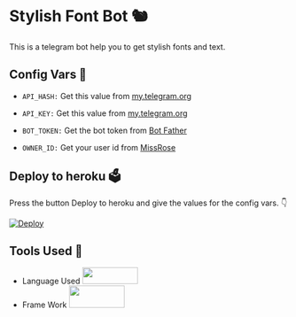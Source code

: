 # Stylish Font Bot 🐿
This is a telegram bot help you to get stylish fonts and text.

## Config Vars 🤖

- `API_HASH:` Get this value from [my.telegram.org](https://my.telegram.org)

- `API_KEY:` Get this value from [my.telegram.org](https://my.telegram.org)

- `BOT_TOKEN:` Get the bot token from [Bot Father](https://telegram.dog/BotFather)

- `OWNER_ID:` Get your user id from [MissRose](https://telegram.dog/MissRose_bot) 


## Deploy to heroku 🗳
Press the button Deploy to heroku and give the values for the config vars. 👇

[![Deploy](https://www.herokucdn.com/deploy/button.svg)](https://heroku.com/deploy?template=https://github.com/Ns-Bots/Stylish-Text)

## Tools Used 🧰
- Language Used [<img src="https://telegra.ph/file/960ed8709acaf8c68b894.jpg" width="100" height="30">](https://www.python.org/)
- Frame Work [<img src="https://telegra.ph/file/804f06d1590f7619a63ed.jpg" width="100" height="40">](https://github.com/pyrogram/pyrogram)
